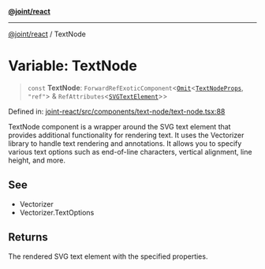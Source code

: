 [**@joint/react**](../README.md)

***

[@joint/react](../README.md) / TextNode

# Variable: TextNode

> `const` **TextNode**: `ForwardRefExoticComponent`\<[`Omit`](https://www.typescriptlang.org/docs/handbook/utility-types.html#omittype-keys)\<[`TextNodeProps`](../interfaces/TextNodeProps.md), `"ref"`\> & `RefAttributes`\<[`SVGTextElement`](https://developer.mozilla.org/docs/Web/API/SVGTextElement)\>\>

Defined in: [joint-react/src/components/text-node/text-node.tsx:88](https://github.com/samuelgja/joint/blob/main/packages/joint-react/src/components/text-node/text-node.tsx#L88)

TextNode component is a wrapper around the SVG text element that provides additional functionality for rendering text.
It uses the Vectorizer library to handle text rendering and annotations.
It allows you to specify various text options such as end-of-line characters, vertical alignment, line height, and more.

## See

 - Vectorizer
 - Vectorizer.TextOptions

## Returns

The rendered SVG text element with the specified properties.
